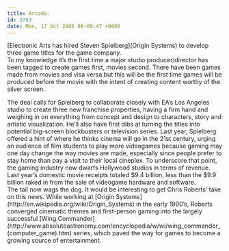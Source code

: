 ```yaml
---
title: Arcade.
id: 3753
date: Mon, 17 Oct 2005 08:00:47 +0000
---
```


[Electronic Arts has hired Steven Spielberg](Origin Systems) to develop three game titles for the game company.  
 To my knowledge it’s the first time a major studio producer/director has been tagged to create games first, movies second. There have been games made from movies and visa versa but this will be the first time games will be produced before the movie with the intent of creating content worthy of the silver screen.

<div class="quote">The deal calls for Spielberg to collaborate closely with EA’s Los Angeles studio to create three new franchise properties, having a firm hand and weighing in on everything from concept and design to characters, story and artistic visualization. He’ll also have first dibs at turning the titles into potential big-screen blockbusters or television series.  
 Last year, Spielberg offered a hint of where he thinks cinema will go in the 21st century, urging an audience of film students to play more videogames because gaming may one day change the way movies are made, especially since people prefer to stay home than pay a visit to their local cineplex.  
 To underscore that point, the gaming industry now dwarfs Hollywood studios in terms of revenue. Last year’s domestic movie receipts totaled $9.4 billion, less than the $9.9 billion raked in from the sale of videogame hardware and software.</div>The tail now wags the dog.  
 It would be interesting to get Chris Roberts’ take on this news. While working at [Origin Systems](http://en.wikipedia.org/wiki/Origin_Systems) in the early 1990’s, Roberts converged cinematic themes and first-person gaming into the largely successful [Wing Commander](http://www.absoluteastronomy.com/encyclopedia/w/wi/wing_commander_(computer_game).htm) series, which paved the way for games to become a growing source of entertainment.


